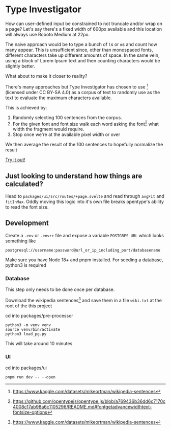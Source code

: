 # Type Investigator

How can user-defined input be constrained to not truncate and/or wrap on a page? Let's say there's a fixed width of 600px available and this location will always use Roboto Medium at 22px.

The naive approach would be to type a bunch of `l`s or `m`s and count how many appear. This is unsufficient since, other than monospaced fonts, different characters take up different amounts of space. In the same vein, using a block of Lorem Ipsum text and then counting characters would be slightly better.

What about to make it closer to reality? 

There's many approaches but Type Investigator has chosen to use [^1] (licensed under CC BY-SA 4.0) as a corpus of text to randomly use as the text to evaluate the maximum characters available.

This is achieved by:
1. Randomly selecting 100 sentences from the corpus. 
2. For the given font and font size walk each word asking the font[^2] what width the fragment would require.
3. Stop once we're at the available pixel width or over

We then average the result of the 100 sentences to hopefully normalize the result

[Try it out!](https://type-investigator.knopoff.dev)

## Just looking to understand how things are calculated?

Head to `packages/ui/src/routes/+page.svelte` and read through `avgFit` and `fitInMax`. Oddly moving this logic into it's own file breaks opentype's ability to read the font size.

## Development

Create a `.env` or `.envrc` file and expose a variable `POSTGRES_URL` which looks something like

`postgresql://username:password@url_or_ip_including_port/databasename`

Make sure you have Node 18+ and pnpm installed. For seeding a database, python3 is required

### Database

This step only needs to be done once per database.

Download the wikipedia sentences[^1] and save them in a file `wiki.txt` at the root of the this project

cd into packages/pre-processor

```shell
python3 -m venv venv
source venv/bin/activate
python3 load_pg.py
```

This will take around 10 minutes

### UI

cd into packages/ui

```shell
pnpm run dev -- --open
```

[^1]: https://www.kaggle.com/datasets/mikeortman/wikipedia-sentences
[^2]: https://github.com/opentypejs/opentype.js/blob/a769436b36dd6c7170c4008c17ab98a6c1105296/README.md#fontgetadvancewidthtext-fontsize-options